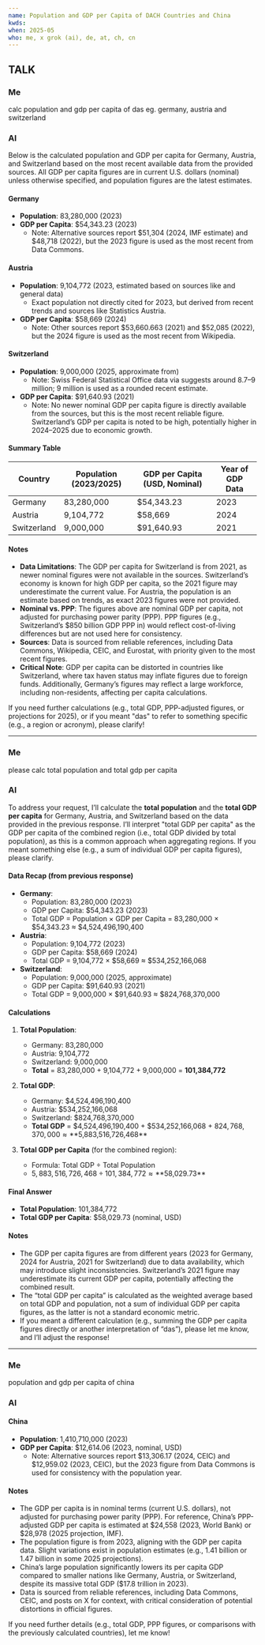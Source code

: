 ```yaml
---
name: Population and GDP per Capita of DACH Countries and China
kwds:
when: 2025-05
who: me, x grok (ai), de, at, ch, cn
---
```



## TALK

### Me

calc population and gdp per capita of das eg. germany, austria and switzerland

### AI
Below is the calculated population and GDP per capita for Germany, Austria, and Switzerland based on the most recent available data from the provided sources. All GDP per capita figures are in current U.S. dollars (nominal) unless otherwise specified, and population figures are the latest estimates.

#### Germany
- **Population**: 83,280,000 (2023)
- **GDP per Capita**: $54,343.23 (2023)
  - Note: Alternative sources report $51,304 (2024, IMF estimate) and $48,718 (2022), but the 2023 figure is used as the most recent from Data Commons.

#### Austria
- **Population**: 9,104,772 (2023, estimated based on sources like and general data)
  - Exact population not directly cited for 2023, but derived from recent trends and sources like Statistics Austria.
- **GDP per Capita**: $58,669 (2024)
  - Note: Other sources report $53,660.663 (2021) and $52,085 (2022), but the 2024 figure is used as the most recent from Wikipedia.

#### Switzerland
- **Population**: 9,000,000 (2025, approximate from)
  - Note: Swiss Federal Statistical Office data via suggests around 8.7–9 million; 9 million is used as a rounded recent estimate.
- **GDP per Capita**: $91,640.93 (2021)
  - Note: No newer nominal GDP per capita figure is directly available from the sources, but this is the most recent reliable figure. Switzerland’s GDP per capita is noted to be high, potentially higher in 2024–2025 due to economic growth.

#### Summary Table
| Country      | Population (2023/2025) | GDP per Capita (USD, Nominal) | Year of GDP Data |
|--------------|------------------------|-------------------------------|------------------|
| Germany      | 83,280,000            | $54,343.23                   | 2023             |
| Austria      | 9,104,772             | $58,669                      | 2024             |
| Switzerland  | 9,000,000             | $91,640.93                   | 2021             |

#### Notes
- **Data Limitations**: The GDP per capita for Switzerland is from 2021, as newer nominal figures were not available in the sources. Switzerland’s economy is known for high GDP per capita, so the 2021 figure may underestimate the current value. For Austria, the population is an estimate based on trends, as exact 2023 figures were not provided.
- **Nominal vs. PPP**: The figures above are nominal GDP per capita, not adjusted for purchasing power parity (PPP). PPP figures (e.g., Switzerland’s $850 billion GDP PPP in) would reflect cost-of-living differences but are not used here for consistency.
- **Sources**: Data is sourced from reliable references, including Data Commons, Wikipedia, CEIC, and Eurostat, with priority given to the most recent figures.
- **Critical Note**: GDP per capita can be distorted in countries like Switzerland, where tax haven status may inflate figures due to foreign funds. Additionally, Germany’s figures may reflect a large workforce, including non-residents, affecting per capita calculations.

If you need further calculations (e.g., total GDP, PPP-adjusted figures, or projections for 2025), or if you meant "das" to refer to something specific (e.g., a region or acronym), please clarify!

---

### Me

please calc total population and total gdp per capita

### AI

To address your request, I’ll calculate the **total population** and the **total GDP per capita** for Germany, Austria, and Switzerland based on the data provided in the previous response. I’ll interpret "total GDP per capita" as the GDP per capita of the combined region (i.e., total GDP divided by total population), as this is a common approach when aggregating regions. If you meant something else (e.g., a sum of individual GDP per capita figures), please clarify.

#### Data Recap (from previous response)
- **Germany**:
  - Population: 83,280,000 (2023)
  - GDP per Capita: $54,343.23 (2023)
  - Total GDP = Population × GDP per Capita = 83,280,000 × $54,343.23 ≈ $4,524,496,190,400
- **Austria**:
  - Population: 9,104,772 (2023)
  - GDP per Capita: $58,669 (2024)
  - Total GDP = 9,104,772 × $58,669 ≈ $534,252,166,068
- **Switzerland**:
  - Population: 9,000,000 (2025, approximate)
  - GDP per Capita: $91,640.93 (2021)
  - Total GDP = 9,000,000 × $91,640.93 ≈ $824,768,370,000

#### Calculations
1. **Total Population**:
   - Germany: 83,280,000
   - Austria: 9,104,772
   - Switzerland: 9,000,000
   - **Total** = 83,280,000 + 9,104,772 + 9,000,000 = **101,384,772**

2. **Total GDP**:
   - Germany: $4,524,496,190,400
   - Austria: $534,252,166,068
   - Switzerland: $824,768,370,000
   - **Total GDP** = $4,524,496,190,400 + $534,252,166,068 + $824,768,370,000 ≈ **$5,883,516,726,468**

3. **Total GDP per Capita** (for the combined region):
   - Formula: Total GDP ÷ Total Population
   - $5,883,516,726,468 ÷ 101,384,772 ≈ **$58,029.73**

#### Final Answer
- **Total Population**: 101,384,772
- **Total GDP per Capita**: $58,029.73 (nominal, USD)

#### Notes
- The GDP per capita figures are from different years (2023 for Germany, 2024 for Austria, 2021 for Switzerland) due to data availability, which may introduce slight inconsistencies. Switzerland’s 2021 figure may underestimate its current GDP per capita, potentially affecting the combined result.
- The “total GDP per capita” is calculated as the weighted average based on total GDP and population, not a sum of individual GDP per capita figures, as the latter is not a standard economic metric.
- If you meant a different calculation (e.g., summing the GDP per capita figures directly or another interpretation of “das”), please let me know, and I’ll adjust the response!

---

### Me
population and gdp per capita of china

### AI
#### China
- **Population**: 1,410,710,000 (2023)
- **GDP per Capita**: $12,614.06 (2023, nominal, USD)
  - Note: Alternative sources report $13,306.17 (2024, CEIC) and $12,959.02 (2023, CEIC), but the 2023 figure from Data Commons is used for consistency with the population year.

#### Notes
- The GDP per capita is in nominal terms (current U.S. dollars), not adjusted for purchasing power parity (PPP). For reference, China’s PPP-adjusted GDP per capita is estimated at $24,558 (2023, World Bank) or $28,978 (2025 projection, IMF).
- The population figure is from 2023, aligning with the GDP per capita data. Slight variations exist in population estimates (e.g., 1.41 billion or 1.47 billion in some 2025 projections).
- China’s large population significantly lowers its per capita GDP compared to smaller nations like Germany, Austria, or Switzerland, despite its massive total GDP ($17.8 trillion in 2023).
- Data is sourced from reliable references, including Data Commons, CEIC, and posts on X for context, with critical consideration of potential distortions in official figures.

If you need further details (e.g., total GDP, PPP figures, or comparisons with the previously calculated countries), let me know!

